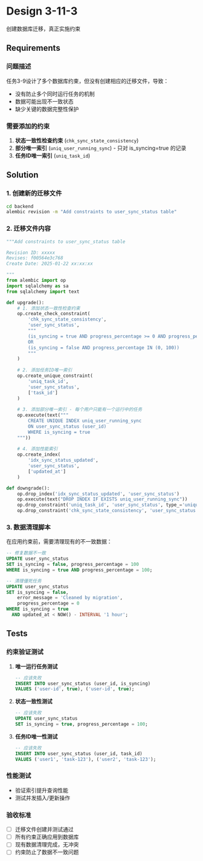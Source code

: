 # Design 3-11-3

创建数据库迁移，真正实施约束

## Requirements

### 问题描述
任务3-9设计了多个数据库约束，但没有创建相应的迁移文件，导致：
- 没有防止多个同时运行任务的机制
- 数据可能出现不一致状态
- 缺少关键的数据完整性保护

### 需要添加的约束
1. **状态一致性检查约束** (`chk_sync_state_consistency`)
2. **部分唯一索引** (`uniq_user_running_sync`) - 只对 is_syncing=true 的记录
3. **任务ID唯一索引** (`uniq_task_id`)

## Solution

### 1. 创建新的迁移文件
```bash
cd backend
alembic revision -m "Add constraints to user_sync_status table"
```

### 2. 迁移文件内容
```python
"""Add constraints to user_sync_status table

Revision ID: xxxxx
Revises: f00564e3c768
Create Date: 2025-01-22 xx:xx:xx

"""
from alembic import op
import sqlalchemy as sa
from sqlalchemy import text

def upgrade():
    # 1. 添加状态一致性检查约束
    op.create_check_constraint(
        'chk_sync_state_consistency',
        'user_sync_status',
        """
        (is_syncing = true AND progress_percentage >= 0 AND progress_percentage <= 99)
        OR 
        (is_syncing = false AND progress_percentage IN (0, 100))
        """
    )
    
    # 2. 添加任务ID唯一索引
    op.create_unique_constraint(
        'uniq_task_id',
        'user_sync_status',
        ['task_id']
    )
    
    # 3. 添加部分唯一索引 - 每个用户只能有一个运行中的任务
    op.execute(text("""
        CREATE UNIQUE INDEX uniq_user_running_sync 
        ON user_sync_status (user_id) 
        WHERE is_syncing = true
    """))
    
    # 4. 添加性能索引
    op.create_index(
        'idx_sync_status_updated',
        'user_sync_status',
        ['updated_at']
    )

def downgrade():
    op.drop_index('idx_sync_status_updated', 'user_sync_status')
    op.execute(text("DROP INDEX IF EXISTS uniq_user_running_sync"))
    op.drop_constraint('uniq_task_id', 'user_sync_status', type_='unique')
    op.drop_constraint('chk_sync_state_consistency', 'user_sync_status', type_='check')
```

### 3. 数据清理脚本
在应用约束前，需要清理现有的不一致数据：
```sql
-- 修复数据不一致
UPDATE user_sync_status 
SET is_syncing = false, progress_percentage = 100 
WHERE is_syncing = true AND progress_percentage = 100;

-- 清理僵死任务
UPDATE user_sync_status 
SET is_syncing = false, 
    error_message = 'Cleaned by migration',
    progress_percentage = 0
WHERE is_syncing = true 
  AND updated_at < NOW() - INTERVAL '1 hour';
```

## Tests

### 约束验证测试
1. **唯一运行任务测试**
   ```sql
   -- 应该失败
   INSERT INTO user_sync_status (user_id, is_syncing) 
   VALUES ('user-id', true), ('user-id', true);
   ```

2. **状态一致性测试**
   ```sql
   -- 应该失败
   UPDATE user_sync_status 
   SET is_syncing = true, progress_percentage = 100;
   ```

3. **任务ID唯一性测试**
   ```sql
   -- 应该失败
   INSERT INTO user_sync_status (user_id, task_id) 
   VALUES ('user1', 'task-123'), ('user2', 'task-123');
   ```

### 性能测试
- 验证索引提升查询性能
- 测试并发插入/更新操作

### 验收标准
- [ ] 迁移文件创建并测试通过
- [ ] 所有约束正确应用到数据库
- [ ] 现有数据清理完成，无冲突
- [ ] 约束防止了数据不一致问题